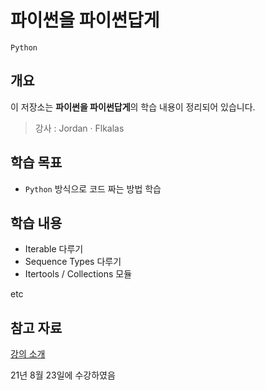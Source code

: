 # 파이썬을 파이썬답게

`Python`

## 개요

이 저장소는 **파이썬을 파이썬답게**의 학습 내용이 정리되어 있습니다.

> 강사 : Jordan · Flkalas

## 학습 목표
- `Python` 방식으로 코드 짜는 방법 학습

## 학습 내용
- Iterable 다루기
- Sequence Types 다루기
- Itertools / Collections 모듈

etc

## 참고 자료
[강의 소개](https://school.programmers.co.kr/learn/courses/4008)

21년 8월 23일에 수강하였음
